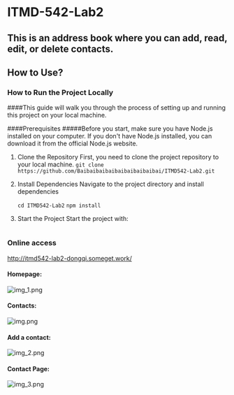 # ITMD-542-Lab2

## This is an address book where you can add, read, edit, or delete contacts.

## How to Use?
### How to Run the Project Locally
####This guide will walk you through the process of setting up and running this project on your local machine.

####Prerequisites
#####Before you start, make sure you have Node.js installed on your computer. If you don't have Node.js installed, you can download it from the official Node.js website.

1. Clone the Repository
   First, you need to clone the project repository to your local machine. 
```git clone https://github.com/Baibaibaibaibaibaibaibaibai/ITMD542-Lab2.git```
   
2. Install Dependencies
   Navigate to the project directory and install dependencies
  
   ```cd ITMD542-Lab2```
```npm install```


3. Start the Project
   Start the project with:
      ``` npm run start
      ```





### Online access
http://itmd542-lab2-dongqi.someget.work/
#### Homepage:
![img_1.png](images/img_1.png)
#### Contacts:
![img.png](images/img.png)
#### Add a contact:
![img_2.png](images/img_2.png)
#### Contact Page:
![img_3.png](images/img_3.png)

